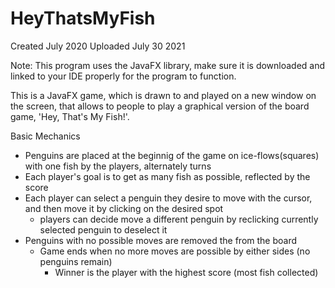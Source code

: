 # HeyThatsMyFish

Created July 2020
Uploaded July 30 2021

Note: This program uses the JavaFX library, make sure it is downloaded and linked to your IDE properly for the program to function. 

This is a JavaFX game, which is drawn to and played on a new window on the screen, that allows to people to play a graphical version of the board game, 'Hey, That's My Fish!'. 

Basic Mechanics
- Penguins are placed at the beginnig of the game on ice-flows(squares) with one fish by the players, alternately turns
- Each player's goal is to get as many fish as possible, reflected by the score
- Each player can select a penguin they desire to move with the cursor, and then move it by clicking on the desired spot
  - players can decide move a different penguin by reclicking currently selected penguin to deselect it
- Penguins with no possible moves are removed the from the board
  - Game ends when no more moves are possible by either sides (no penguins remain)
    - Winner is the player with the highest score (most fish collected)   
